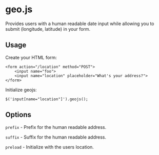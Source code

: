 geo.js
======

Provides users with a human readable date input while allowing you to
submit (longitude, latitude) in your form.

Usage
-----

Create your HTML form:

    <form action="/location" method="POST">
        <input name="foo">
        <input name="location" placeholder="What's your address?">
    </form>

Initialize geojs:

    $('input[name="location"]').geojs();

Options
-------

``prefix`` - Prefix for the human readable address.

``suffix`` - Suffix for the human readable address.

``preload`` - Initialize with the users location.
